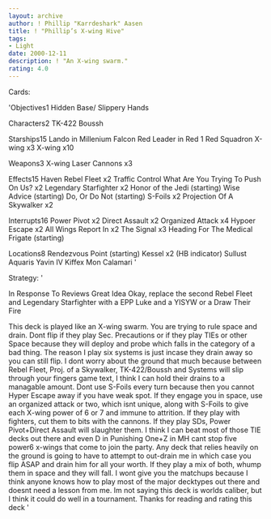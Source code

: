 ```yaml
---
layout: archive
author: ! Phillip "Karrdeshark" Aasen
title: ! "Phillip’s X-wing Hive"
tags:
- Light
date: 2000-12-11
description: ! "An X-wing swarm."
rating: 4.0
---
```

Cards: 

'Objectives1
Hidden Base/ Slippery Hands

Characters2
TK-422
Boussh

Starships15
Lando in Millenium Falcon
Red Leader in Red 1
Red Squadron X-wing x3
X-wing x10

Weapons3
X-wing Laser Cannons x3

Effects15
Haven
Rebel Fleet x2
Traffic Control
What Are You Trying To Push On Us? x2
Legendary Starfighter x2
Honor of the Jedi (starting)
Wise Advice (starting)
Do,  Or Do Not (starting)
S-Foils x2
Projection Of A Skywalker x2

Interrupts16
Power Pivot x2
Direct Assault x2
Organized Attack x4
Hypoer Escape x2
All Wings Report In x2
The Signal x3
Heading For The Medical Frigate (starting)

Locations8
Rendezvous Point (starting)
Kessel x2 (HB indicator)
Sullust
Aquaris
Yavin IV
Kiffex
Mon Calamari '

Strategy: '

In Response To Reviews  Great Idea  Okay, replace the second Rebel Fleet and Legendary Starfighter with a EPP Luke and a YISYW or a Draw Their Fire

This deck is played like an X-wing swarm.  You are trying to rule space and drain.  Dont flip if they play Sec. Precautions or if they play TIEs or other Space because they will deploy and probe which falls in the category of a bad thing. The reason I play six systems is just incase they drain away so you can still flip. I dont worry about the ground that much because between Rebel Fleet, Proj. of a Skywalker, TK-422/Boussh and Systems will slip through your fingers game text, I think I can hold their drains to a managable amount.  Dont use S-Foils every turn because then you cannot Hyper Escape away if you have weak spot.	If they engage you in space,  use an organized attack or two, which isnt unique, along with S-Foils to give each X-wing power of 6 or 7 and immune to attrition. If they play with fighters, cut them to bits with the cannons. If they play SDs,  Power Pivot+Direct Assault will slaughter them.  I think I can beat most of those TIE decks out there and even D in Punishing One+Z in MH cant stop five power6 x-wings that come to join the party.  Any deck that relies heavily on the ground is going to have to attempt to out-drain me in which case you flip ASAP and drain him for all your worth.	If they play a mix of both, whump them in space and they will fall.  I wont give you the matchups because I think anyone knows how to play most of the major decktypes out there and doesnt need a lesson from me.  Im not saying this deck is worlds caliber, but I think it could do well in a tournament.  Thanks for reading and rating this deck	'